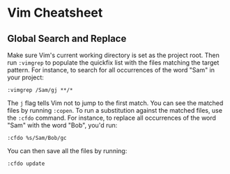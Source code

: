 # Vim Cheatsheet

## Global Search and Replace

Make sure Vim's current working directory is set as the project root. Then run `:vimgrep` to populate
the quickfix list with the files matching the target pattern. For instance, to search for all
occurrences of the word "Sam" in your project:

```
:vimgrep /Sam/gj **/*
```

The `j` flag tells Vim not to jump to the first match. You can see the matched files by running
`:copen`. To run a substitution against the matched files, use the `:cfdo` command. For instance, to
replace all occurrences of the word "Sam" with the word "Bob", you'd run:

```
:cfdo %s/Sam/Bob/gc
```

You can then save all the files by running:

```
:cfdo update
```
